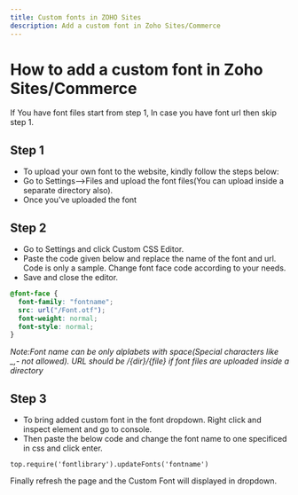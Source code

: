 ```yaml
---
title: Custom fonts in ZOHO Sites
description: Add a custom font in Zoho Sites/Commerce
---
```

# How to add a custom font in Zoho Sites/Commerce

If You have font files start from step 1, In case you have font url then skip step 1.

## Step 1

- To upload your own font to the website, kindly follow the steps below:
- Go to Settings-->Files and upload the font files(You can upload inside a separate
  directory also).
- Once you've uploaded the font

## Step 2

- Go to Settings and click Custom CSS Editor.
- Paste the code given below and replace the name of the font and url. Code is
  only a sample. Change font face code according to your needs.
- Save and close the editor.

```css
@font-face {
  font-family: "fontname";
  src: url("/Font.otf");
  font-weight: normal;
  font-style: normal;
}
```

_Note:Font name can be only alplabets with space(Special characters like \_,- not
allowed). URL should be /{dir}/{file} if font files are uploaded inside a directory_

## Step 3

- To bring added custom font in the font dropdown. Right click and inspect
  element and go to console.
- Then paste the below code and change the font name to one specificed in css
  and click enter.

```
top.require('fontlibrary').updateFonts('fontname')
```

Finally refresh the page and the Custom Font will displayed in dropdown.
